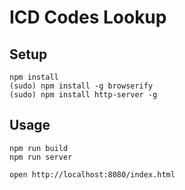 # ICD Codes Lookup

## Setup

    npm install
    (sudo) npm install -g browserify
    (sudo) npm install http-server -g

## Usage

    npm run build
    npm run server

    open http://localhost:8080/index.html
